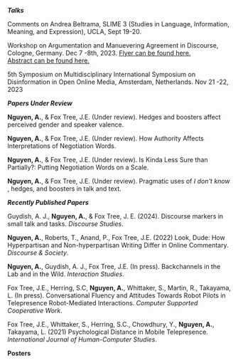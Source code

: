 _**Talks**_

Comments on Andrea Beltrama, SLIME 3 (Studies in Language, Information, Meaning, and Expression), UCLA, Sept 19-20.

Workshop on Argumentation and Manuevering Agreement in Discourse, Cologne, Germany. Dec 7 -8th, 2023. 
[Flyer can be found here.](assets/Workshop_Argumentation_Poster.pdf)  
[Abstract can be found here.](assets/Workshop_argumentation_agreement_abstract.pdf)


5th Symposium on Multidisciplinary International Symposium on Disinformation in Open Online Media, Amsterdam, Netherlands. Nov 21 -22, 2023










_**Papers Under Review**_

**Nguyen, A.**, & Fox Tree, J.E. (Under review).  Hedges and boosters affect perceived gender and speaker valence.


**Nguyen, A.**, & Fox Tree, J.E. (Under review). How Authority Affects Interpretations of Negotiation Words.


**Nguyen, A.**, & Fox Tree, J.E. (Under review).  Is Kinda Less Sure than Partially?: Putting Negotiation Words on a Scale.


**Nguyen, A.**, & Fox Tree, J.E. (Under review). Pragmatic uses of _I don't know_ , hedges, and boosters in talk and text.







_**Recently Published Papers**_

Guydish, A. J., **Nguyen, A.**, & Fox Tree, J. E. (2024). Discourse markers in small talk and tasks. _Discourse Studies_.

**Nguyen, A.**, Roberts, T., Anand, P., Fox Tree, J.E. (2022) Look, Dude: How Hyperpartisan and Non-hyperpartisan Writing Differ in Online Commentary. _Discourse & Society_.

**Nguyen, A.**, Guydish, A. J., Fox Tree, J.E. (In press). Backchannels in the Lab and in the Wild. _Interaction Studies_.

Fox Tree, J.E., Herring, S.C, **Nguyen, A.**, Whittaker, S., Martin, R., Takayama, L. (In press). Conversational Fluency and Attitudes Towards Robot Pilots in Telepresence Robot-Mediated Interactions. _Computer Supported Cooperative Work_.

Fox Tree, J.E., Whittaker, S., Herring, S.C., Chowdhury, Y., **Nguyen, A.**, Takayama, L. (2021) Psychological Distance in Mobile Telepresence. _International Journal of Human-Computer Studies_.


**Posters**
